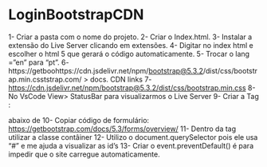 # LoginBootstrapCDN
1-	Criar a pasta com o nome do projeto.
2-	Criar o Index.html.
3-	Instalar a extensão do Live Server clicando em extensões.
4-	Digitar no index html e escolher o html 5 que gerará o código automaticamente.
5-	Trocar o lang =”en” para “pt”.
6-	https://getboohttps://cdn.jsdelivr.net/npm/bootstrap@5.3.2/dist/css/bootstrap.min.csststrap.com/ > docs. CDN links
7-	https://cdn.jsdelivr.net/npm/bootstrap@5.3.2/dist/css/bootstrap.min.css
8-	No VsCode View> StatusBar para visualizarmos o Live Server
9-	Criar a Tag : <main> abaixo de <body>
10-	Copiar código de formulário: https://getbootstrap.com/docs/5.3/forms/overview/
11-	Dentro da tag <form> utilizar a classe contâiner
12-	Utilizo o document.querySelector pois ele usa “#” e me ajuda a visualizar as id’s
13-	Criar o event.preventDefault() é para  impedir que o site carregue automaticamente.

